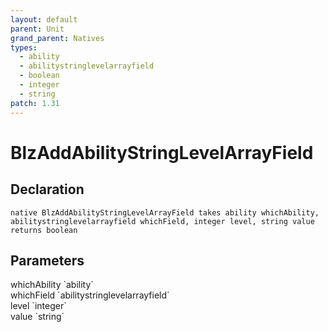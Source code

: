 ```yaml
---
layout: default
parent: Unit
grand_parent: Natives
types:
  - ability
  - abilitystringlevelarrayfield
  - boolean
  - integer
  - string
patch: 1.31
---
```


# BlzAddAbilityStringLevelArrayField

## Declaration

```
native BlzAddAbilityStringLevelArrayField takes ability whichAbility, abilitystringlevelarrayfield whichField, integer level, string value returns boolean
```

## Parameters
<dl>
  <dt>whichAbility `ability`</dt>
  <dd></dd>

  <dt>whichField `abilitystringlevelarrayfield`</dt>
  <dd></dd>

  <dt>level `integer`</dt>
  <dd></dd>

  <dt>value `string`</dt>
  <dd></dd>
</dl>